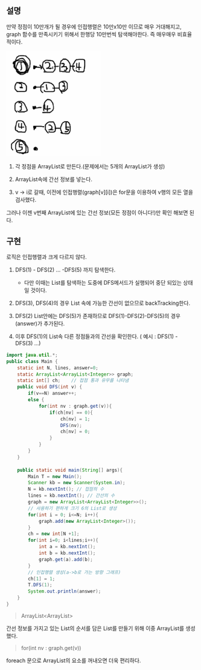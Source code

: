 ## 설명
만약 정점이 10만개가 될 경우에 인접행렬은 10만x10만 이므로 매우 거대해지고, graph 함수를 만족시키기 위해서 한행당 10만번씩 탐색해야한다. 즉 매우매우 비효율 적이다.

<img src ="https://github.com/steadykyu/TIL/blob/master/Algorithm/%EC%9E%90%EB%B0%94%EC%95%8C%EA%B3%A0%EB%A6%AC%EC%A6%98_%EC%9D%B8%ED%94%84%EB%9F%B0/7.%20Recursive%2C%20Tree%2C%20Graph(DFS%2C%20BFS%20%EA%B8%B0%EC%B4%88)/img/7_12_1.png" width="50%" height="50%">

1. 각 정점을 ArrayList로 만든다.(문제에서는 5개의 ArrayList가 생성) 

2. ArrayList속에 간선 정보를 넣는다.

3. v -> i로 갈때, 이전에 인접행렬(graph[v][i])은 for문을 이용하여 v행의 모든 열을 검사했다. 

그러나 이젠 v번째 ArrayList에 있는 간선 정보(모든 정점이 아니다!)만 확인 해보면 된다.

## 구현
로직은 인접행렬과 크게 다르지 않다.

1. DFS(1) - DFS(2) ... -DFS(5) 까지 탐색한다.
    + 다만 이때는 List를 탐색하는 도중에 DFS메서드가 실행되어 중단 되있는 상태일 것이다.

2. DFS(3), DFS(4)의 경우 List 속에 가능한 간선이 없으므로 backTracking한다.

3. DFS(2) List안에는 DFS(5)가 존재하므로 DFS(1)-DFS(2)-DFS(5)의 경우(answer)가 추가된다.

4. 이후 DFS(1)의 List속 다른 정점들과의 간선을 확인한다. ( 예시 : DFS(1) - DFS(3) ...)
```java
import java.util.*;
public class Main {
    static int N, lines, answer=0;
    static ArrayList<ArrayList<Integer>> graph;
    static int[] ch;    // 접점 통과 유무를 나타냄
    public void DFS(int v) {
        if(v==N) answer++;
        else {
            for(int nv : graph.get(v)){
                if(ch[nv] == 0){
                    ch[nv] = 1;
                    DFS(nv);
                    ch[nv] = 0;
                }
            }
        }
    }

    public static void main(String[] args){
        Main T = new Main();
        Scanner kb = new Scanner(System.in);
        N = kb.nextInt(); // 접점의 수
        lines = kb.nextInt(); // 간선의 수
        graph = new ArrayList<ArrayList<Integer>>();
        // 사용하기 편하게 크기 6의 List로 생성
        for(int i = 0; i<=N; i++){
            graph.add(new ArrayList<Integer>());
        }
        ch = new int[N +1];
        for(int i=0; i<lines;i++){
            int a = kb.nextInt();
            int b = kb.nextInt();
            graph.get(a).add(b);
        }
        // 인접행렬 생성(a->b로 가는 방향 그래프)
        ch[1] = 1;
        T.DFS(1);
        System.out.println(answer);
    }
}
```
> ArrayList<ArrayList<Integer>>

간선 정보를 가지고 있는 List의 순서를 담은 List를 만들기 위해 이중 ArrayList를 생성했다.

> for(int nv : graph.get(v))

foreach 문으로 ArrayList의 요소를 꺼내오면 더욱 편리하다.

